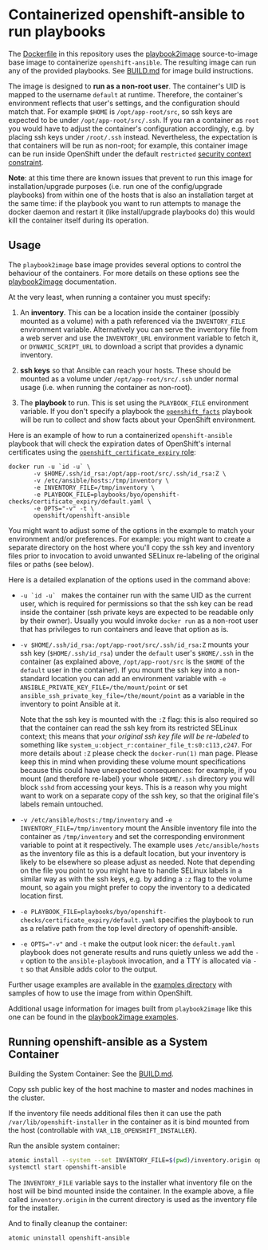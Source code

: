 # Containerized openshift-ansible to run playbooks

The [Dockerfile](Dockerfile) in this repository uses the [playbook2image](https://github.com/aweiteka/playbook2image) source-to-image base image to containerize `openshift-ansible`. The resulting image can run any of the provided playbooks. See [BUILD.md](BUILD.md) for image build instructions.

The image is designed to **run as a non-root user**. The container's UID is mapped to the username `default` at runtime. Therefore, the container's environment reflects that user's settings, and the configuration should match that. For example `$HOME` is `/opt/app-root/src`, so ssh keys are expected to be under `/opt/app-root/src/.ssh`. If you ran a container as `root` you would have to adjust the container's configuration accordingly, e.g. by placing ssh keys under `/root/.ssh` instead. Nevertheless, the expectation is that containers will be run as non-root; for example, this container image can be run inside OpenShift under the default `restricted` [security context constraint](https://docs.openshift.org/latest/architecture/additional_concepts/authorization.html#security-context-constraints).

**Note**: at this time there are known issues that prevent to run this image for installation/upgrade purposes (i.e. run one of the config/upgrade playbooks) from within one of the hosts that is also an installation target at the same time: if the playbook you want to run attempts to manage the docker daemon and restart it (like install/upgrade playbooks do) this would kill the container itself during its operation.

## Usage

The `playbook2image` base image provides several options to control the behaviour of the containers. For more details on these options see the [playbook2image](https://github.com/aweiteka/playbook2image) documentation.

At the very least, when running a container you must specify:

1. An **inventory**. This can be a location inside the container (possibly mounted as a volume) with a path referenced via the `INVENTORY_FILE` environment variable. Alternatively you can serve the inventory file from a web server and use the `INVENTORY_URL` environment variable to fetch it, or `DYNAMIC_SCRIPT_URL` to download a script that provides a dynamic inventory.

1. **ssh keys** so that Ansible can reach your hosts. These should be mounted as a volume under `/opt/app-root/src/.ssh` under normal usage (i.e. when running the container as non-root).

1. The **playbook** to run. This is set using the `PLAYBOOK_FILE` environment variable. If you don't specify a playbook the [`openshift_facts`](playbooks/byo/openshift_facts.yml) playbook will be run to collect and show facts about your OpenShift environment.

Here is an example of how to run a containerized `openshift-ansible` playbook that will check the expiration dates of OpenShift's internal certificates using the [`openshift_certificate_expiry` role](roles/openshift_certificate_expiry):

    docker run -u `id -u` \
           -v $HOME/.ssh/id_rsa:/opt/app-root/src/.ssh/id_rsa:Z \
           -v /etc/ansible/hosts:/tmp/inventory \
           -e INVENTORY_FILE=/tmp/inventory \
           -e PLAYBOOK_FILE=playbooks/byo/openshift-checks/certificate_expiry/default.yaml \
           -e OPTS="-v" -t \
           openshift/openshift-ansible

You might want to adjust some of the options in the example to match your environment and/or preferences. For example: you might want to create a separate directory on the host where you'll copy the ssh key and inventory files prior to invocation to avoid unwanted SELinux re-labeling of the original files or paths (see below).

Here is a detailed explanation of the options used in the command above:

* ``-u `id -u` `` makes the container run with the same UID as the current user, which is required for permissions so that the ssh key can be read inside the container (ssh private keys are expected to be readable only by their owner). Usually you would invoke `docker run` as a non-root user that has privileges to run containers and leave that option as is.

* `-v $HOME/.ssh/id_rsa:/opt/app-root/src/.ssh/id_rsa:Z` mounts your ssh key (`$HOME/.ssh/id_rsa`) under the `default` user's `$HOME/.ssh` in the container (as explained above, `/opt/app-root/src` is the `$HOME` of the `default` user in the container). If you mount the ssh key into a non-standard location you can add an environment variable with `-e ANSIBLE_PRIVATE_KEY_FILE=/the/mount/point` or set `ansible_ssh_private_key_file=/the/mount/point` as a variable in the inventory to point Ansible at it.

  Note that the ssh key is mounted with the `:Z` flag: this is also required so that the container can read the ssh key from its restricted SELinux context; this means that *your original ssh key file will be re-labeled* to something like `system_u:object_r:container_file_t:s0:c113,c247`. For more details about `:Z` please check the `docker-run(1)` man page. Please keep this in mind when providing these volume mount specifications because this could have unexpected consequences: for example, if you mount (and therefore re-label) your whole `$HOME/.ssh` directory you will block `sshd` from accessing your keys. This is a reason why you might want to work on a separate copy of the ssh key, so that the original file's labels remain untouched.

* `-v /etc/ansible/hosts:/tmp/inventory` and `-e INVENTORY_FILE=/tmp/inventory` mount the Ansible inventory file into the container as `/tmp/inventory` and set the corresponding environment variable to point at it respectively. The example uses `/etc/ansible/hosts` as the inventory file as this is a default location, but your inventory is likely to be elsewhere so please adjust as needed. Note that depending on the file you point to you might have to handle SELinux labels in a similar way as with the ssh keys, e.g. by adding a `:z` flag to the volume mount, so again you might prefer to copy the inventory to a dedicated location first.

* `-e PLAYBOOK_FILE=playbooks/byo/openshift-checks/certificate_expiry/default.yaml` specifies the playbook to run as a relative path from the top level directory of openshift-ansible.

* `-e OPTS="-v"` and `-t` make the output look nicer: the `default.yaml` playbook does not generate results and runs quietly unless we add the `-v` option to the `ansible-playbook` invocation, and a TTY is allocated via `-t` so that Ansible adds color to the output.

Further usage examples are available in the [examples directory](examples/) with samples of how to use the image from within OpenShift.

Additional usage information for images built from `playbook2image` like this one can be found in the [playbook2image examples](https://github.com/aweiteka/playbook2image/tree/master/examples).

## Running openshift-ansible as a System Container

Building the System Container: See the [BUILD.md](BUILD.md).

Copy ssh public key of the host machine to master and nodes machines in the cluster.

If the inventory file needs additional files then it can use the path `/var/lib/openshift-installer` in the container as it is bind mounted from the host (controllable with `VAR_LIB_OPENSHIFT_INSTALLER`).

Run the ansible system container:

```sh
atomic install --system --set INVENTORY_FILE=$(pwd)/inventory.origin openshift/openshift-ansible
systemctl start openshift-ansible
```

The `INVENTORY_FILE` variable says to the installer what inventory file on the host will be bind mounted inside the container.  In the example above, a file called `inventory.origin` in the current directory is used as the inventory file for the installer.

And to finally cleanup the container:

```
atomic uninstall openshift-ansible
```
